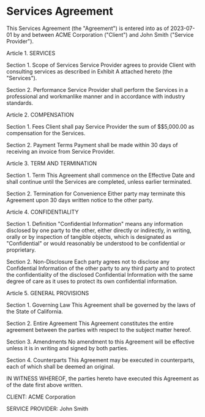 # Services Agreement

This Services Agreement (the "Agreement") is entered into as of 2023-07-01 by and between ACME Corporation ("Client") and John Smith ("Service Provider").

Article 1. SERVICES

   Section 1. Scope of Services
Service Provider agrees to provide Client with consulting services as described in Exhibit A attached hereto (the "Services").

   Section 2. Performance
Service Provider shall perform the Services in a professional and workmanlike manner and in accordance with industry standards.

Article 2. COMPENSATION

   Section 1. Fees
Client shall pay Service Provider the sum of $$5,000.00 as compensation for the Services.

   Section 2. Payment Terms
Payment shall be made within 30 days of receiving an invoice from Service Provider.

Article 3. TERM AND TERMINATION

   Section 1. Term
This Agreement shall commence on the Effective Date and shall continue until the Services are completed, unless earlier terminated.

   Section 2. Termination for Convenience
Either party may terminate this Agreement upon 30 days written notice to the other party.

Article 4. CONFIDENTIALITY

   Section 1. Definition
"Confidential Information" means any information disclosed by one party to the other, either directly or indirectly, in writing, orally or by inspection of tangible objects, which is designated as "Confidential" or would reasonably be understood to be confidential or proprietary.

   Section 2. Non-Disclosure
Each party agrees not to disclose any Confidential Information of the other party to any third party and to protect the confidentiality of the disclosed Confidential Information with the same degree of care as it uses to protect its own confidential information.



Article 5. GENERAL PROVISIONS

   Section 1. Governing Law
This Agreement shall be governed by the laws of the State of California.

   Section 2. Entire Agreement
This Agreement constitutes the entire agreement between the parties with respect to the subject matter hereof.

   Section 3. Amendments
No amendment to this Agreement will be effective unless it is in writing and signed by both parties.

   Section 4. Counterparts
This Agreement may be executed in counterparts, each of which shall be deemed an original.

IN WITNESS WHEREOF, the parties hereto have executed this Agreement as of the date first above written.

CLIENT: ACME Corporation

SERVICE PROVIDER: John Smith